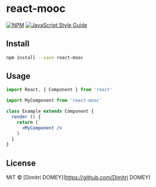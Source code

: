 # react-mooc

> 

[![NPM](https://img.shields.io/npm/v/react-mooc.svg)](https://www.npmjs.com/package/react-mooc) [![JavaScript Style Guide](https://img.shields.io/badge/code_style-standard-brightgreen.svg)](https://standardjs.com)

## Install

```bash
npm install --save react-mooc
```

## Usage

```jsx
import React, { Component } from 'react'

import MyComponent from 'react-mooc'

class Example extends Component {
  render () {
    return (
      <MyComponent />
    )
  }
}
```

## License

MIT © [Dimitri DOMEY](https://github.com/Dimitri DOMEY)
